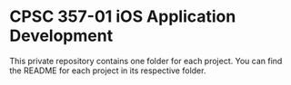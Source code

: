 # CPSC 357-01 iOS Application Development
This private repository contains one folder for each project. You can find the README for each project in its respective folder.
